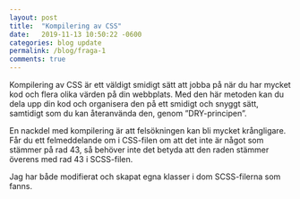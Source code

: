 ```yaml
---
layout: post
title:  "Kompilering av CSS"
date:   2019-11-13 10:50:22 -0600
categories: blog update
permalink: /blog/fraga-1
comments: true
---
```


Kompilering av CSS är ett väldigt smidigt sätt att jobba på när du har mycket kod och flera olika värden på din webbplats. Med den här metoden kan du dela upp din kod och organisera den på ett smidigt och snyggt sätt, samtidigt som du kan återanvända den, genom ”DRY-principen”.

En nackdel med kompilering är att felsökningen kan bli mycket krångligare. Får du ett felmeddelande om i CSS-filen om att det inte är något som stämmer på rad 43, så behöver inte det betyda att den raden stämmer överens med rad 43 i SCSS-filen.

Jag har både modifierat och skapat egna klasser i dom SCSS-filerna som fanns.


